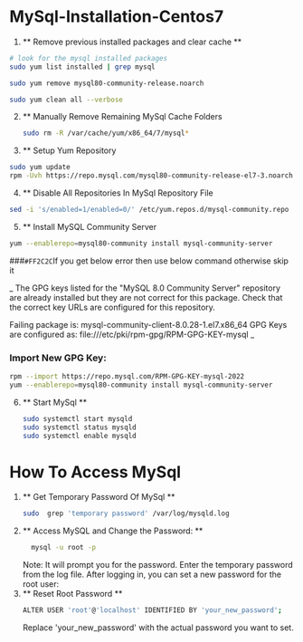 # MySql-Installation-Centos7
1. ** Remove previous installed packages and clear cache **
```sh
# look for the mysql installed packages
sudo yum list installed | grep mysql

sudo yum remove mysql80-community-release.noarch

sudo yum clean all --verbose
```
2. ** Manually Remove Remaining MySql Cache Folders
   ```sh
   sudo rm -R /var/cache/yum/x86_64/7/mysql*
   ```
3. ** Setup Yum Repository
```sh
sudo yum update
rpm -Uvh https://repo.mysql.com/mysql80-community-release-el7-3.noarch.rpm
```
4. ** Disable All Repositories In MySql Repository File
 ```sh
sed -i 's/enabled=1/enabled=0/' /etc/yum.repos.d/mysql-community.repo
```
5. ** Install MySQL Community Server
```sh
yum --enablerepo=mysql80-community install mysql-community-server 
```
###`#FF2C2C`If you get below error then use below command otherwise skip it

_ The GPG keys listed for the "MySQL 8.0 Community Server" repository are already installed but they are not correct for this package.
Check that the correct key URLs are configured for this repository.


 Failing package is: mysql-community-client-8.0.28-1.el7.x86_64
 GPG Keys are configured as: file:///etc/pki/rpm-gpg/RPM-GPG-KEY-mysql _
 ### Import New GPG Key:
 ```sh
rpm --import https://repo.mysql.com/RPM-GPG-KEY-mysql-2022
yum --enablerepo=mysql80-community install mysql-community-server
```
6. ** Start MySql **
   ```sh
   sudo systemctl start mysqld
   sudo systemctl status mysqld
   sudo systemctl enable mysqld  
   ```

# How To Access MySql

1. ** Get Temporary Password Of MySql **
   ```sh
   sudo  grep 'temporary password' /var/log/mysqld.log
   ```
 2.  ** Access MySQL and Change the Password: **
       ```sh
         mysql -u root -p
      ```
       Note:
       It will prompt you for the password. Enter the temporary password from the log file.
         After logging in, you can set a new password for the root user:
3. ** Reset Root Password **
   ```sh
   ALTER USER 'root'@'localhost' IDENTIFIED BY 'your_new_password';

   ```
   Replace 'your_new_password' with the actual password you want to set.
